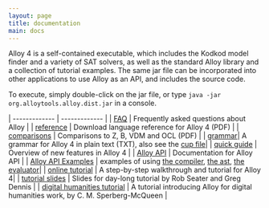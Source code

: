 ```yaml
---
layout: page
title: documentation
main: docs
---
```


Alloy 4 is a self-contained executable, which includes the Kodkod model finder and a variety of SAT solvers, 
as well as the standard Alloy library and a collection of tutorial examples. The same jar file can be incorporated 
into other applications to use Alloy as an API, and includes the source code.

To execute, simply double-click on the jar file, or type `java -jar org.alloytools.alloy.dist.jar` in a console.

| ------------- | ------------- |
| [FAQ](/faq/faq.html)  | Frequently asked questions about Alloy |
| [reference](download/alloy-language-reference.pdf) | Download language reference for Alloy 4 (PDF) |
| [comparisons](download/comparisons.pdf) | Comparisons to Z, B, VDM and OCL (PDF) |
| [grammar](download/alloy4-grammar.txt)| A grammar for Alloy 4 in plain text (TXT), also see the [cup file](https://github.com/AlloyTools/org.alloytools.alloy/blob/master/org.alloytools.alloy.application/src/main/java/edu/mit/csail/sdg/alloy4compiler/parser/Alloy.cup)|
| [quick guide](quickguide) | Overview of new features in Alloy 4 |
| [Alloy API](documentation/alloy-api/index.html) | Documentation for Alloy API |
| [Alloy API Examples](documentation/alloy-api-examples.html) | examples of using [the compiler](code/ExampleUsingTheCompiler.java.html), [the ast](code/ExampleUsingTheAPI.java.html), [the evaluator](code/EvaluatorExample.java.html)|
| [online tutorial](tutorials/online) | A step-by-step walkthrough and tutorial for Alloy 4|
| [tutorial slides](tutorials/day-course) | Slides for day-long tutorial by Rob Seater and Greg Dennis |
| [digital humanities tutorial](http://blackmesatech.com/2013/07/alloy/) | A tutorial introducing Alloy for digital humanities work, by C. M. Sperberg-McQueen |
